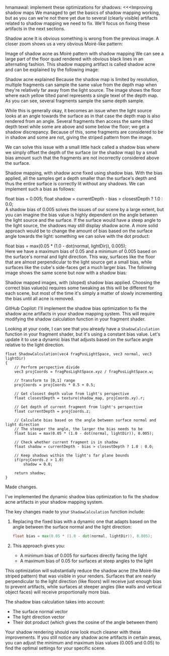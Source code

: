 hmamawal: implement these optimizations for shadows: <<<Improving shadow maps
We managed to get the basics of shadow mapping working, but as you can we're not there yet due to several (clearly visible) artifacts related to shadow mapping we need to fix. We'll focus on fixing these artifacts in the next sections.

Shadow acne
It is obvious something is wrong from the previous image. A closer zoom shows us a very obvious Moiré-like pattern:

Image of shadow acne as Moiré pattern with shadow mapping
We can see a large part of the floor quad rendered with obvious black lines in an alternating fashion. This shadow mapping artifact is called shadow acne and can be explained by the following image:

Shadow acne explained
Because the shadow map is limited by resolution, multiple fragments can sample the same value from the depth map when they're relatively far away from the light source. The image shows the floor where each yellow tilted panel represents a single texel of the depth map. As you can see, several fragments sample the same depth sample.

While this is generally okay, it becomes an issue when the light source looks at an angle towards the surface as in that case the depth map is also rendered from an angle. Several fragments then access the same tilted depth texel while some are above and some below the floor; we get a shadow discrepancy. Because of this, some fragments are considered to be in shadow and some are not, giving the striped pattern from the image.

We can solve this issue with a small little hack called a shadow bias where we simply offset the depth of the surface (or the shadow map) by a small bias amount such that the fragments are not incorrectly considered above the surface.

Shadow mapping, with shadow acne fixed using shadow bias.
With the bias applied, all the samples get a depth smaller than the surface's depth and thus the entire surface is correctly lit without any shadows. We can implement such a bias as follows:


float bias = 0.005;
float shadow = currentDepth - bias > closestDepth  ? 1.0 : 0.0;  
A shadow bias of 0.005 solves the issues of our scene by a large extent, but you can imagine the bias value is highly dependent on the angle between the light source and the surface. If the surface would have a steep angle to the light source, the shadows may still display shadow acne. A more solid approach would be to change the amount of bias based on the surface angle towards the light: something we can solve with the dot product:


float bias = max(0.05 * (1.0 - dot(normal, lightDir)), 0.005);  
Here we have a maximum bias of 0.05 and a minimum of 0.005 based on the surface's normal and light direction. This way, surfaces like the floor that are almost perpendicular to the light source get a small bias, while surfaces like the cube's side-faces get a much larger bias. The following image shows the same scene but now with a shadow bias:

Shadow mapped images, with (sloped) shadow bias applied.
Choosing the correct bias value(s) requires some tweaking as this will be different for each scene, but most of the time it's simply a matter of slowly incrementing the bias until all acne is removed.

>>>

GitHub Copilot: I'll implement the shadow bias optimization to fix the shadow acne artifacts in your shadow mapping system. This will require modifying the shadow calculation function in your fragment shader.

Looking at your code, I can see that you already have a `ShadowCalculation` function in your fragment shader, but it's using a constant bias value. Let's update it to use a dynamic bias that adjusts based on the surface angle relative to the light direction.
````
float ShadowCalculation(vec4 fragPosLightSpace, vec3 normal, vec3 lightDir)
{
    // Perform perspective divide
    vec3 projCoords = fragPosLightSpace.xyz / fragPosLightSpace.w;
    
    // Transform to [0,1] range
    projCoords = projCoords * 0.5 + 0.5;
    
    // Get closest depth value from light's perspective
    float closestDepth = texture(shadow_map, projCoords.xy).r; 
    
    // Get depth of current fragment from light's perspective
    float currentDepth = projCoords.z;
    
    // Calculate bias based on the angle between surface normal and light direction
    // The steeper the angle, the larger the bias needs to be
    float bias = max(0.05 * (1.0 - dot(normal, lightDir)), 0.005);
    
    // Check whether current fragment is in shadow
    float shadow = currentDepth - bias > closestDepth ? 1.0 : 0.0;

    // Keep shadows within the light's far plane bounds
    if(projCoords.z > 1.0)
        shadow = 0.0;
        
    return shadow;
}
````


Made changes.

I've implemented the dynamic shadow bias optimization to fix the shadow acne artifacts in your shadow mapping system. 

The key changes made to your `ShadowCalculation` function include:

1. Replacing the fixed bias with a dynamic one that adapts based on the angle between the surface normal and the light direction:
   ```glsl
   float bias = max(0.05 * (1.0 - dot(normal, lightDir)), 0.005);
   ```

2. This approach gives you:
   - A minimum bias of 0.005 for surfaces directly facing the light
   - A maximum bias of 0.05 for surfaces at steep angles to the light

This optimization will substantially reduce the shadow acne (the Moiré-like striped pattern) that was visible in your renders. Surfaces that are nearly perpendicular to the light direction (like floors) will receive just enough bias to prevent artifacts, while surfaces at steeper angles (like walls and vertical object faces) will receive proportionally more bias.

The shadow bias calculation takes into account:
- The surface normal vector
- The light direction vector
- Their dot product (which gives the cosine of the angle between them)

Your shadow rendering should now look much cleaner with these improvements. If you still notice any shadow acne artifacts in certain areas, you can adjust the minimum and maximum bias values (0.005 and 0.05) to find the optimal settings for your specific scene.